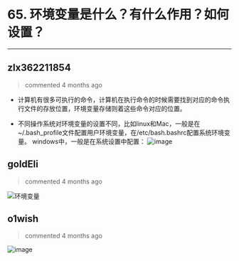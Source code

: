 
 # 65. 环境变量是什么？有什么作用？如何设置？ 
  
 ***
## zlx362211854 
 > commented 4 months ago 

* 计算机有很多可执行的命令，计算机在执行命令的时候需要找到对应的命令执行文件的存放位置，环境变量存储则着这些命令对应的位置。

* 不同操作系统对环境变量的设置不同，比如linux和Mac，一般是在~/.bash_profile文件配置用户环境变量，在/etc/bash.bashrc配置系统环境变量。
windows中，一般是在系统设置中配置：
![image](https://user-images.githubusercontent.com/22437181/67767625-e0c64880-fa8b-11e9-9261-16c4367ae403.png)

## goldEli 
 > commented 4 months ago 

![环境变量](https://user-images.githubusercontent.com/18217162/67823344-a5646200-fafd-11e9-98d1-c1a6586c9279.jpg)

## o1wish 
 > commented 4 months ago 

![image](https://user-images.githubusercontent.com/43943810/67996456-41bb6f80-fc8a-11e9-95f3-724ceafa0227.png)
